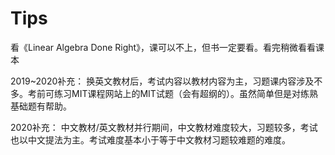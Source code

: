 # Tips

看《Linear Algebra Done Right》，课可以不上，但书一定要看。看完稍微看看课本  

2019~2020补充：
换英文教材后，考试内容以教材内容为主，习题课内容涉及不多。考前可练习MIT课程网站上的MIT试题（会有超纲的）。虽然简单但是对练熟基础题有帮助。

2020补充：
中文教材/英文教材并行期间，中文教材难度较大，习题较多，考试也以中文提法为主。考试难度基本小于等于中文教材习题较难题的难度。